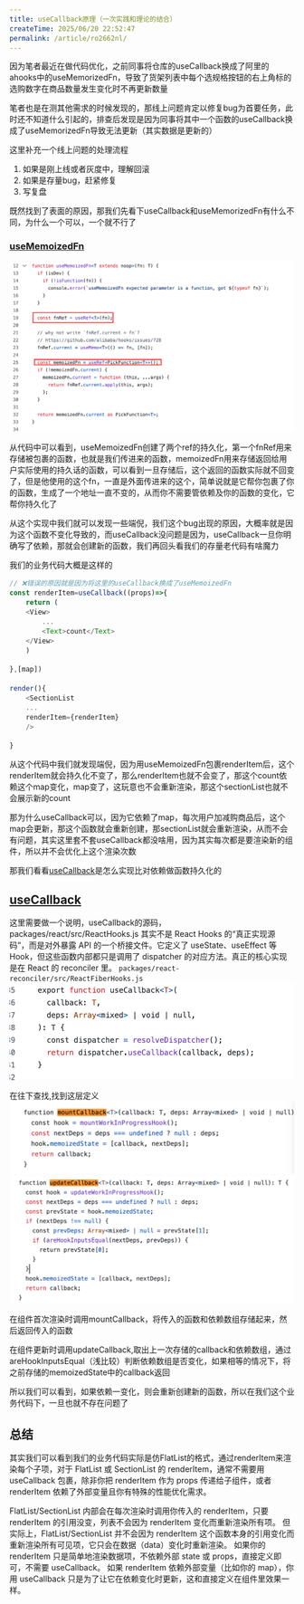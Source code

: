 ```yaml
---
title: useCallback原理（一次实践和理论的结合）
createTime: 2025/06/20 22:52:47
permalink: /article/ro2662nl/
---
```


因为笔者最近在做代码优化，之前同事将仓库的useCallback换成了阿里的ahooks中的useMemorizedFn，导致了货架列表中每个选规格按钮的右上角标的选购数字在商品数量发生变化时不再更新数量
<!-- 关键这个bug同事上线后居然在线上存在了一个月，人麻了，这里小声吐槽下（略离谱，没有做好改动自测） -->

笔者也是在测其他需求的时候发现的，那线上问题肯定以修复bug为首要任务，此时还不知道什么引起的，排查后发现是因为同事将其中一个函数的useCallback换成了useMemorizedFn导致无法更新（其实数据是更新的）

这里补充一个线上问题的处理流程
1. 如果是刚上线或者灰度中，理解回滚
2. 如果是存量bug，赶紧修复
3. 写复盘

既然找到了表面的原因，那我们先看下useCallback和useMemorizedFn有什么不同，为什么一个可以，一个就不行了

### [useMemoizedFn](https://github.com/alibaba/hooks/blob/master/packages/hooks/src/useMemoizedFn/index.ts)


![useMemoizedFn源码](img/useMemoizedFn.png)

从代码中可以看到，useMemoizedFn创建了两个ref的持久化，第一个fnRef用来存储被包裹的函数，也就是我们传进来的函数，memoizedFn用来存储返回给用户实际使用的持久话的函数，可以看到一旦存储后，这个返回的函数实际就不回变了，但是他使用的这个fn，一直是外面传进来的这个，简单说就是它帮你包裹了你的函数，生成了一个地址一直不变的，从而你不需要管依赖及你的函数的变化，它帮你持久化了

从这个实现中我们就可以发现一些端倪，我们这个bug出现的原因，大概率就是因为这个函数不变化导致的，而useCallback没问题是因为，useCallback一旦你明确写了依赖，那就会创建新的函数，我们再回头看我们的存量老代码有啥魔力

我们的业务代码大概是这样的
```js
// ❌错误的原因就是因为将这里的useCallback换成了useMemoizedFn
const renderItem=useCallback((props)=>{
    return (
    <View>
        ...
        <Text>count</Text>
    </View>
    )

},[map])

render(){
    <SectionList
    ...
    renderItem={renderItem}
    />

}
```
从这个代码中我们就发现端倪，因为用useMemoizedFn包裹renderItem后，这个renderItem就会持久化不变了，那么renderItem也就不会变了，那这个count依赖这个map变化，map变了，这玩意也不会重新渲染，那这个sectionList也就不会展示新的count

那为什么useCallback可以，因为它依赖了map，每次用户加减购商品后，这个map会更新，那这个函数就会重新创建，那sectionList就会重新渲染，从而不会有问题，其实这里套不套useCallback都没啥用，因为其实每次都是要渲染新的组件，所以并不会优化上这个渲染次数

那我们看看[useCallback](https://github.com/facebook/react/blob/06e89951be5b4b23ca343d02721521fe392e94c5/packages/react/src/ReactHooks.js#L135)是怎么实现比对依赖做函数持久化的

## [useCallback](https://github.com/facebook/react/blob/06e89951be5b4b23ca343d02721521fe392e94c5/packages/react/src/ReactHooks.js#L135)

这里需要做一个说明，useCallback的源码，packages/react/src/ReactHooks.js 其实不是 React Hooks 的“真正实现源码”，而是对外暴露 API 的一个桥接文件。它定义了 useState、useEffect 等 Hook，但这些函数内部都只是调用了 dispatcher 的对应方法。真正的核心实现是在 React 的 reconciler 里。
<code>packages/react-reconciler/src/ReactFiberHooks.js</code>
![useCallback](img/useCallback.png)

在往下查找,找到这层定义
![alt text](img/mountCallback.png)
![alt text](img/updateCallback.png)

在组件首次渲染时调用mountCallback，将传入的函数和依赖数组存储起来，然后返回传入的函数

在组件更新时调用updateCallback,取出上一次存储的callback和依赖数组，通过areHookInputsEqual（浅比较）判断依赖数组是否变化，如果相等的情况下，将之前存储的memoizedState中的callback返回

所以我们可以看到，如果依赖一变化，则会重新创建新的函数，所以在我们这个业务代码下，一旦也就不存在问题了


## 总结
其实我们可以看到我们的业务代码实际是仿FlatList的格式，通过renderItem来渲染每个子项，对于 FlatList 或 SectionList 的 renderItem，通常不需要用 useCallback 包裹，除非你把 renderItem 作为 props 传递给子组件，或者 renderItem 依赖了外部变量且你有特殊的性能优化需求。

FlatList/SectionList 内部会在每次渲染时调用你传入的 renderItem，只要 renderItem 的引用没变，列表不会因为 renderItem 变化而重新渲染所有项。
但实际上，FlatList/SectionList 并不会因为 renderItem 这个函数本身的引用变化而重新渲染所有可见项，它只会在数据（data）变化时重新渲染。
如果你的 renderItem 只是简单地渲染数据项，不依赖外部 state 或 props，直接定义即可，不需要 useCallback。
如果 renderItem 依赖外部变量（比如你的 map），你用 useCallback 只是为了让它在依赖变化时更新，这和直接定义在组件里效果一样。